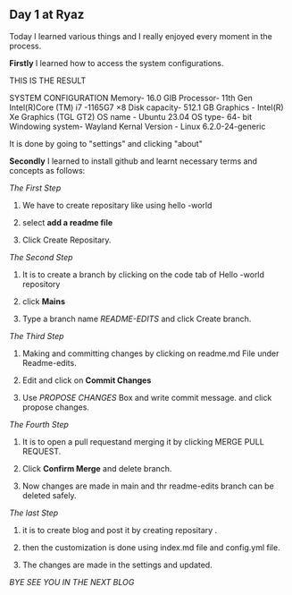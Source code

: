 ## Day 1 at Ryaz

Today I learned various things and I really enjoyed every moment in the process.

**Firstly** I learned how to access the system configurations.

THIS IS THE RESULT

SYSTEM CONFIGURATION
Memory- 16.0 GIB
Processor- 11th Gen Intel(R)Core (TM) i7 -1165G7 ×8
Disk capacity- 512.1 GB
Graphics - Intel(R) Xe Graphics (TGL GT2)
OS name - Ubuntu 23.04
OS type- 64- bit
Windowing system- Wayland
Kernal Version - Linux 6.2.0-24-generic

It is done by going to "settings" and clicking "about"

**Secondly** I learned to install github and learnt necessary terms and concepts as follows:

_The First Step_

1. We have to create repositary like using hello -world

2. select **add a readme file**

3. Click Create Repositary.

_The Second Step_

1. It is to create a branch by clicking on the code tab of Hello -world repository 

2. click **Mains**

3. Type a branch name *_README-EDITS_* and click Create branch.

_The Third Step_

1. Making and committing changes by clicking on readme.md File under Readme-edits.

2. Edit and click on **Commit Changes**

3. Use *_PROPOSE CHANGES_* Box and write commit message. and click propose changes.

_The Fourth Step_

1. It is to open a pull requestand merging it by clicking MERGE PULL REQUEST.

2. Click **Confirm Merge** and delete branch.

3. Now changes are made in main and thr readme-edits branch can be deleted safely.

_The last Step_

1. it is to create blog and post it by creating repositary .

2. then the customization is done using index.md file and config.yml file.

3. The changes are made in the settings and updated.

_BYE SEE YOU IN THE NEXT BLOG_
